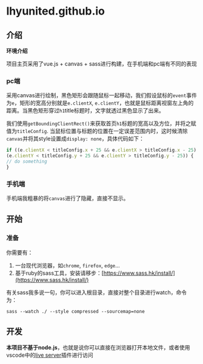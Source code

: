 # lhyunited.github.io

## 介绍
**环境介绍**

项目主页采用了vue.js + canvas + sass进行构建，在手机端和pc端有不同的表现

### pc端
采用canvas进行绘制，黑色矩形会跟随鼠标一起移动，我们假设鼠标的`event`事件为`e`，矩形的宽高分别就是`e.clientX`, `e.clientY`，也就是鼠标距离视窗左上角的距离。当黑色矩形穿过`h1`title标题时，文字就透过黑色显示了出来。

我们使用`getBoundingClientRect()`来获取首页`h1`标题的宽高以及方位，并将之赋值为`titleConfig`. 当鼠标位置与标题的位置在一定误差范围内时，这时候清除`canvas`并将其style设置成`display: none`，具体代码如下：

```js
if ((e.clientX < titleConfig.x + 25 && e.clientX > titleConfig.x - 25) &&
(e.clientY < titleConfig.y + 25 && e.clientY > titleConfig.y - 25)) {
// do something
}
```

### 手机端
手机端我粗暴的将`canvas`进行了隐藏，直接不显示。

## 开始

### 准备
你需要有：
1. 一台现代浏览器，如`chrome`, `firefox`, `edge`...
2. 基于ruby的sass工具，安装请移步：[https://www.sass.hk/install/](https://www.sass.hk/install/)

有关sass我多说一句，你可以进入根目录，直接对整个目录进行watch，命令为：
```shell
sass --watch ./ --style compressed --sourcemap=none
```

## 开发
**本项目不基于node.js**，也就是说你可以直接在浏览器打开本地文件，或者使用vscode中的[live server](https://marketplace.visualstudio.com/items?itemName=ritwickdey.LiveServer)插件进行访问

